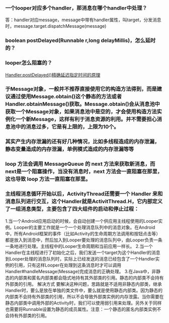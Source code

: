 ### 一个looper对应多个handler，那消息在哪个handler中处理？
答：handler对应message，message中带有handler属性，叫target，分发消息时，message.target.dispatchMessage(message)

### boolean postDelayed(Runnable r,long delayMillis)，怎么延时的？

### looper怎么阻塞的？
[Handler.postDelayed()精确延迟指定时间的原理](http://www.dss886.com/2016/08/17/01/)

### 于Message对象，一般并不推荐直接使用它的构造方法得到，而是建议通过使用Message.obtain()这个静态的方法或者Handler.obtainMessage()获取。Message.obtain()会从消息池中获取一个Message对象，如果消息池中是空的，才会使用构造方法实例化一个新Message，这样有利于消息资源的利用。并不需要担心消息池中的消息过多，它是有上限的，上限为10个。

### 其实产生内存泄漏的还有好几种情况，比如多线程造成的内存泄漏，静态变量造成的内存泄漏，单例模式造成的内存泄漏等等

### loop 方法会调用 MessageQueue 的 next 方法来获取新消息，而next是一个阻塞操作，当没有消息时，next 方法会一直阻塞在那里，这也导致 loop 方法一直阻塞在那里。

### 主线程消息循环开始以后，ActivityThread还需要一个 Handler 来和消息队列进行交互，这个Handler就是ActivitThread.H，它内部定义了一组消息类型，主要包含了四大组件的启动和停止过程：

1.当一个Android应用启动的时候，会自动创建一个供应用主线程使用的Looper实例。Looper的主要工作就是一个一个处理消息队列中的消息对象。在Android中，所有Android框架的事件（比如Activity的生命周期方法调用和按钮点击等）都是放入到消息中，然后加入到Looper要处理的消息队列中，由Looper负责一条一条地进行处理。主线程中的Looper生命周期和当前应用一样长。
2.当一个Handler在主线程进行了初始化之后，我们发送一个target为这个Handler的消息到Looper处理的消息队列时，实际上已经发送的消息已经包含了一个Handler实例的引用，只有这样Looper在处理到这条消息时才可以调用Handler#handleMessage(Message)完成消息的正确处理。
3.在Java中，非静态的内部类和匿名内部类都会隐式地持有其外部类的引用。静态的内部类不会持有外部类的引用。
解决方式
要解决这种问题，思路就是不适用非静态内部类，继承Handler时，要么是放在单独的类文件中，要么就是使用静态内部类。因为静态的内部类不会持有外部类的引用，所以不会导致外部类实例的内存泄露。当你需要在静态内部类中调用外部的Activity时，我们可以使用弱引用来处理。另外关于同样也需要将Runnable设置为静态的成员属性。注意：一个静态的匿名内部类实例不会持有外部类的引用。
